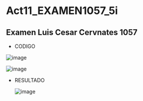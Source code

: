 # Act11_EXAMEN1057_5i

## Examen Luis Cesar Cervnates 1057
- CODIGO

 ![image](https://github.com/user-attachments/assets/2f1c4ae6-78cc-4018-acc3-b00cff157aeb)

  ![image](https://github.com/user-attachments/assets/9a49e653-efe2-4a9e-9dc9-035bb9da44b7)

- RESULTADO

  ![image](https://github.com/user-attachments/assets/a36e498a-284b-48f5-bddf-43fd230ab114)

